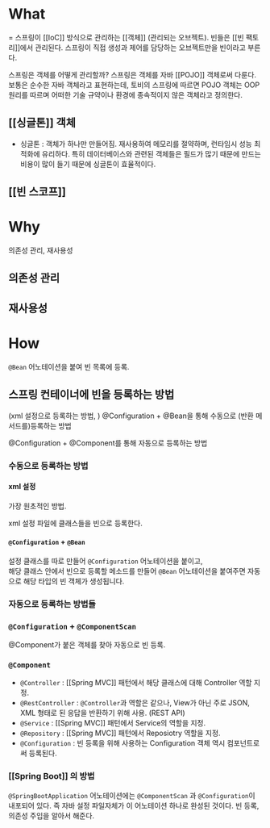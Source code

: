 # What

= 스프링이 [[IoC]] 방식으로 관리하는 [[객체]] (관리되는 오브젝트). 빈들은 [[빈 팩토리]]에서 관리된다.
스프링이 직접 생성과 제어를 담당하는 오브젝트만을 빈이라고 부른다.


스프링은 객체를 어떻게 관리할까? 스프링은 객체를 자바 [[POJO]] 객체로써 다룬다.  
보통은 순수한 자바 객체라고 표현하는데, 토비의 스프링에 따르면 POJO 객체는 OOP 원리를 따르며 어떠한 기술 규약이나 환경에 종속적이지 않은 객체라고 정의한다. 


## [[싱글톤]] 객체

- 싱글톤 : 객체가 하나만 만들어짐. 재사용하여 메모리를 절약하며, 런타임시 성능 최적화에 유리하다. 특히 데이터베이스와 관련된 객체들은 필드가 많기 때문에 만드는 비용이 많이 들기 때문에 싱글톤이 효율적이다.

## [[빈 스코프]]

  
# Why
의존성 관리, 재사용성
## 의존성 관리

## 재사용성


# How

`@Bean` 어노테이션을 붙여 빈 목록에 등록.  

## 스프링 컨테이너에 빈을 등록하는 방법
(xml 설정으로 등록하는 방법, ) @Configuration + @Bean을 통해 수동으로 (반환 메서드를)등록하는 방법

@Configuration + @Component를 통해 자동으로 등록하는 방법

### 수동으로 등록하는 방법

#### xml 설정

가장 원초적인 방법.  

xml 설정 파일에 클래스들을 빈으로 등록한다.  

#### `@Configuration` + `@Bean`

설정 클래스를 따로 만들어 `@Configuration` 어노테이션을 붙이고,  
해당 클래스 안에서 빈으로 등록할 메소드를 만들어 `@Bean` 어노테이션을 붙여주면 자동으로 해당 타입의 빈 객체가 생성됩니다.

### 자동으로 등록하는 방법들

### `@Configuration` + `@ComponentScan`

@Component가 붙은 객체를 찾아 자동으로 빈 등록.

### `@Component`

- `@Controller` : [[Spring MVC]] 패턴에서 해당 클래스에 대해 Controller 역할 지정. 
- `@RestController` : `@Controller`과 역할은 같으나, View가 아닌 주로 JSON, XML 형태로 된 응답을 반환하기 위해 사용. (REST API)
- `@Service` : [[Spring MVC]] 패턴에서 Service의 역할을 지정. 
- `@Repository` : [[Spring MVC]] 패턴에서 Reposiotry 역할을 지정. 
- `@Configuration` : 빈 등록을 위해 사용하는 Configuration 객체 역시 컴포넌트로써 등록된다.  




### [[Spring Boot]] 의 방법


`@SpringBootApplication` 어노테이션에는 `@ComponentScan` 과 `@Configuration`이 내포되어 있다. 즉 자바 설정 파일자체가 이 어노테이션 하나로 완성된 것이다. 빈 등록, 의존성 주입을 알아서 해준다.  

